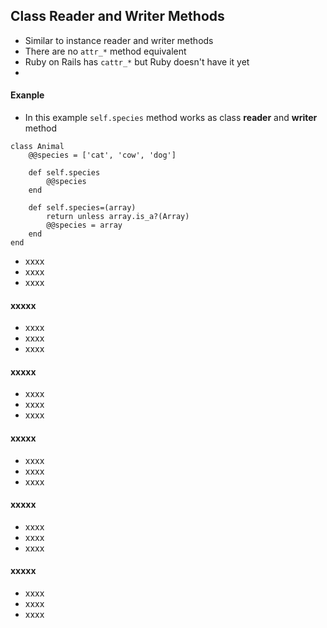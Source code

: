 ## Class Reader and Writer Methods 

* Similar to instance reader and writer methods 
* There are no `attr_*` method equivalent
* Ruby on Rails has `cattr_*` but Ruby doesn't have it yet
* 

#### Exanple 

* In this example `self.species` method works as class **reader** and **writer** method

```
class Animal 
    @@species = ['cat', 'cow', 'dog']

    def self.species
        @@species
    end 

    def self.species=(array)
        return unless array.is_a?(Array)
        @@species = array
    end
end 
```

* xxxx
* xxxx
* xxxx

#### xxxxx 

* xxxx
* xxxx
* xxxx

#### xxxxx 

* xxxx
* xxxx
* xxxx

#### xxxxx 

* xxxx
* xxxx
* xxxx

#### xxxxx 

* xxxx
* xxxx
* xxxx


#### xxxxx 

* xxxx
* xxxx
* xxxx
